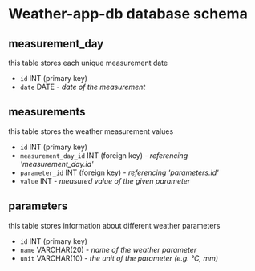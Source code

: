 # Weather-app-db database schema

## measurement_day
this table stores each unique measurement date
- `id` INT (primary key)
- `date` DATE - *date of the measurement*

## measurements
this table stores the weather measurement values
- `id` INT (primary key)
- `measurement_day_id` INT (foreign key) - *referencing 'measurement_day.id'*
- `parameter_id` INT (foreign key) - *referencing 'parameters.id'*
- `value` INT - *measured value of the given parameter*

## parameters
this table stores information about different weather parameters
- `id` INT (primary key)
- `name` VARCHAR(20) - *name of the weather parameter*
- `unit` VARCHAR(10) - *the unit of the parameter (e.g. °C, mm)*
